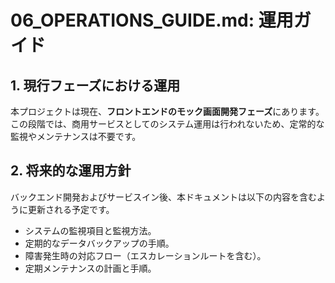 # 06_OPERATIONS_GUIDE.md: 運用ガイド

## 1. 現行フェーズにおける運用
本プロジェクトは現在、**フロントエンドのモック画面開発フェーズ**にあります。
この段階では、商用サービスとしてのシステム運用は行われないため、定常的な監視やメンテナンスは不要です。

## 2. 将来的な運用方針
バックエンド開発およびサービスイン後、本ドキュメントは以下の内容を含むように更新される予定です。

-   システムの監視項目と監視方法。
-   定期的なデータバックアップの手順。
-   障害発生時の対応フロー（エスカレーションルートを含む）。
-   定期メンテナンスの計画と手順。